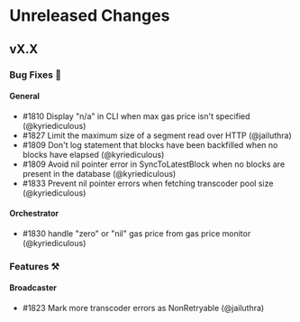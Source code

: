 # Unreleased Changes

## vX.X

### Bug Fixes 🐞

#### General

- \#1810 Display "n/a" in CLI when max gas price isn't specified (@kyriediculous)
- \#1827 Limit the maximum size of a segment read over HTTP (@jailuthra)
- \#1809 Don't log statement that blocks have been backfilled when no blocks have elapsed (@kyriediculous)
- \#1809 Avoid nil pointer error in SyncToLatestBlock when no blocks are present in the database (@kyriediculous)
- \#1833 Prevent nil pointer errors when fetching transcoder pool size (@kyriediculous)

#### Orchestrator

- \#1830 handle "zero" or "nil" gas price from gas price monitor (@kyriediculous)

### Features ⚒

#### Broadcaster

- \#1823 Mark more transcoder errors as NonRetryable (@jailuthra)
